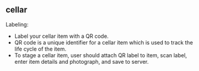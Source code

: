 cellar
------

Labeling:
* Label your cellar item with a QR code.  
* QR code is a unique identifier for a cellar item which is used to track the life cycle of the item.
* To stage a cellar item, user should attach QR label to item, scan label, enter item details and photograph, and save to server.
